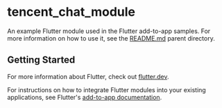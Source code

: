 # tencent_chat_module

An example Flutter module used in the Flutter add-to-app samples. For more
information on how to use it, see the [README.md](../README.md) parent
directory.

## Getting Started

For more information about Flutter, check out
[flutter.dev](https://flutter.dev).

For instructions on how to integrate Flutter modules into your existing
applications, see Flutter's
[add-to-app documentation](https://flutter.dev/docs/development/add-to-app).
